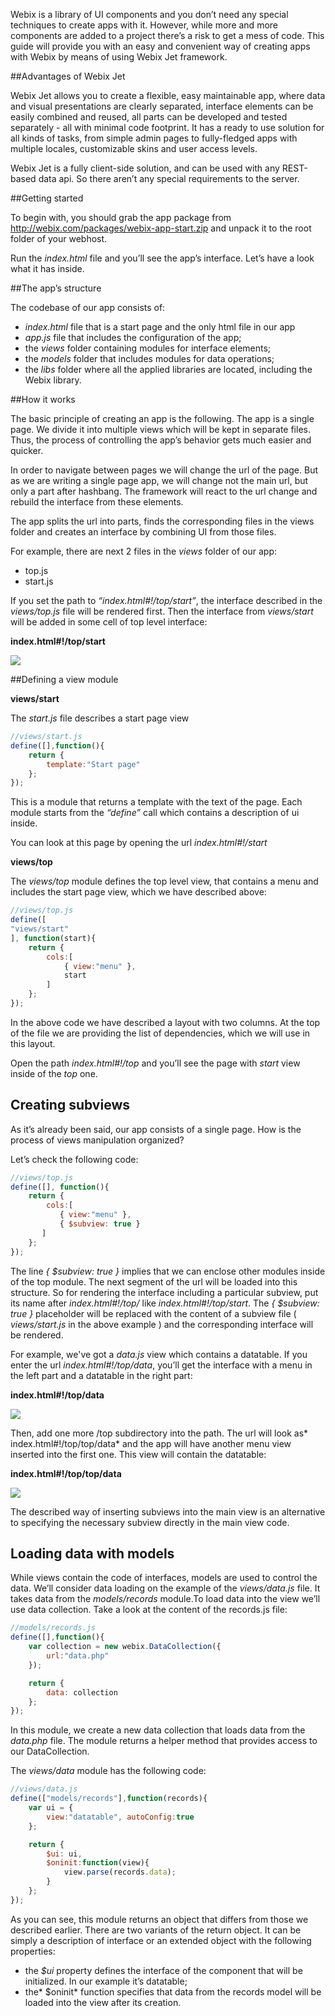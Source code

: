 
Webix is a library of UI components and you don’t need any special techniques to create apps with it. However, while more and more components are added to a project there’s a risk to get a mess of code. This guide will provide you with an easy and convenient way of creating apps with Webix by means of using Webix Jet framework.

##Advantages of Webix Jet

Webix Jet allows you to create a flexible, easy maintainable app, where data and visual presentations are clearly separated, interface elements can be easily combined and reused, all parts can be developed and tested separately - all with minimal code footprint. It has a ready to use solution for all kinds of tasks, from simple admin pages to fully-fledged apps with multiple locales, customizable skins and user access levels. 

Webix Jet is a fully client-side solution, and can  be used with any REST-based data api. So there aren’t any special requirements to the server.


##Getting started

To begin with, you should grab the app package from http://webix.com/packages/webix-app-start.zip and unpack it to the root folder of your webhost.

Run the *index.html* file and you’ll see the app’s interface. Let’s have a look what it has inside.

##The app’s structure

The codebase of our app consists of:

- *index.html* file that is a start page and the only html file in our app
- *app.js* file that includes the configuration of the app;
- the *views* folder containing modules for interface elements;
- the *models* folder that includes modules for data operations;
- the *libs* folder where all the applied libraries are located, including the Webix  library.

##How it works

The basic principle of creating an app is the following. The app is a single page. We divide it into multiple views which will be kept in separate files. Thus, the process of controlling the app’s behavior gets much easier and quicker.

In order to navigate between pages we will change the url of the page. But as we are writing a single page app, we will change not the main url, but only a part after hashbang. The framework will react to the url change and rebuild the interface from these elements.

The app splits the url into parts, finds the corresponding files in the views folder and creates an interface by combining UI from those files.

For example, there are next 2 files in the *views* folder of our app:

- top.js
- start.js

If you set the path to *“index.html#!/top/start”*, the interface described in the *views/top.js* file will be rendered first. Then the interface from *views/start* will be added in some cell of top level interface:

**index.html#!/top/start**

![](how_it_works.png)

##Defining a view module

**views/start**

The *start.js* file describes a start page view

```js
//views/start.js
define([],function(){
	return {
		template:"Start page"
	};
});
```

This is a module that returns a template with the text of the page. Each module starts from the *“define”* call which contains a description of ui inside. 

You can look at this page by opening the url *index.html#!/start*

**views/top**

The *views/top* module defines the top level view, that contains a menu and includes the start page view, which we have described above:

```js
//views/top.js
define([
"views/start"
], function(start){
    return {
        cols:[
            { view:"menu" },
            start
        ]
    };
});
```

In the above code we have described a layout with two columns.
At the top of the file we are providing the list of dependencies, which we will use in this layout.

Open the path *index.html#!/top* and you’ll see the page with *start* view inside of the *top* one.



## Creating subviews

As it’s already been said, our app consists of a single page. How is the process of views manipulation organized?

Let’s check the following code:

```js
//views/top.js
define([], function(){
    return {
        cols:[
           { view:"menu" },
           { $subview: true }
       ]
    };
});
```

The line *{ $subview: true }* implies that we can enclose other modules inside of the top module. The next segment of the url will be loaded into this structure. So for rendering the interface including a particular subview, put its name after *index.html#!/top/* like *index.html#!/top/start*. 
The *{ $subview: true }* placeholder will be replaced with the content of a subview file ( *views/start.js* in the above example ) and the corresponding interface will be rendered.

For example, we've got a *data.js* view which contains a datatable. If you enter the url *index.html#!/top/data*, you’ll get the interface with a menu in the left part and a datatable in the right part: 

**index.html#!/top/data**

![](top_data.png)

Then, add one more /top subdirectory into the path. The url will look as* index.html#!/top/top/data* and the app will have another menu view inserted into the first one. This view will contain the datatable:

**index.html#!/top/top/data**

![](top_top_data.png)

The described way of inserting subviews into the main view is an alternative to specifying the necessary subview directly in the main view code.  


## Loading data with models

While views contain the code of interfaces, models are used to control the data.
We’ll consider data loading on the example of the *views/data.js* file. It takes data from the *models/records* module.To load data into the view we’ll use data collection. Take a look at the content of the records.js file:

```js
//models/records.js
define([],function(){
	var collection = new webix.DataCollection({ 
		url:"data.php"
	});	

    return {
		data: collection
	};
});
```

In this module, we create a new data collection that loads data from the *data.php* file. The module returns a helper method that provides access to our DataCollection.

The *views/data* module has the following code: 

```js
//views/data.js
define(["models/records"],function(records){
	var ui = {
		view:"datatable", autoConfig:true
	};

	return {
		$ui: ui,
		$oninit:function(view){
			view.parse(records.data);
		}
	};
});
```

As you can see, this module returns an object that differs from those we described earlier. There are two variants of the return object. It can be simply a description of interface or an extended object with the following properties: 

- the *$ui* property defines the interface of the component that will be initialized. In our example it’s datatable;
- the* $oninit* function specifies that data from the records model will be loaded into the view after its creation.

